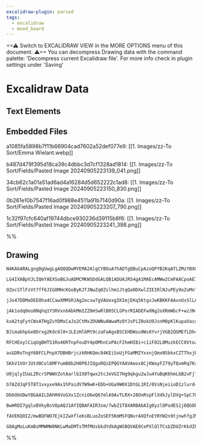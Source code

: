 ```yaml
---
excalidraw-plugin: parsed
tags:
  - excalidraw
  - mood_board
---
```

==⚠  Switch to EXCALIDRAW VIEW in the MORE OPTIONS menu of this document. ⚠== You can decompress Drawing data with the command palette: 'Decompress current Excalidraw file'. For more info check in plugin settings under 'Saving'


# Excalidraw Data
## Text Elements
## Embedded Files
a1085fa5898b7f11b66904cad7602a52def077e9: [[1. Images/zz-To Sort/Emma Wielant.webp]]

b487d479f395d18ca39c4dbbc3d7cf1328ad1814: [[1. Images/zz-To Sort/Fields/Pasted Image 20240905223139_041.png]]

34cb62c1a01a51ad6ad4a16284d5d652222c1ad8: [[1. Images/zz-To Sort/Fields/Pasted Image 20240905223150_830.png]]

0b261e10b7547f16ad0f988e4511a91b7140d90a: [[1. Images/zz-To Sort/Fields/Pasted Image 20240905223207_790.png]]

1c32f97cfc640af19744dbce930236d39115b8f6: [[1. Images/zz-To Sort/Fields/Pasted Image 20240905223241_398.png]]

%%
## Drawing
```compressed-json
N4KAkARALgngDgUwgLgAQQQDwMYEMA2AlgCYBOuA7hADTgQBuCpAzoQPYB2KqATLZMzYBXUtiRoIACyhQ4zZAHoFAc0JRJQgEYA6bGwC2CgF7N6hbEcK4OCtptbErHALRY8RMpWdx8Q1TdIEfARcZgRmBShcZQUebQA2bQB2GjoghH0EDihmbgBtcDBQMBLoeHF0Qn1opH5SxhZ2LjQeAGZ4usgG1k4AOU4xbh4ABgBGAA5hgFYAFniecc6IQg5i

LG4IXABpVJLIQmYAEXSoBGJuADMCMKWSDdGALQB1ADUAJR54gA1MAEcAMWw2CmPAACpoAEIAGX+AGFdqULoR8PgAMqwYIbSS4bAaQIIgRQUhsADWCCeJHU3FGS2YRNJCHRMExEkEHgJEGJfkkHHCuTQNMKkDYcBxahg1OGwyW1mULNQ0qFEEw3Cmo1a2ilwwAnElxuNRnNWsNFkqJWgjZrtTMkq0FvEklMksN4h0lXTiWTYWx8GxSBsidZmKLAtk

OZocSTlFzVt7ff6JIGOMHcKGoByKJTJNwZq0Zslhm1JtqQa0DXwlZIEIRlNJuPEy9oZuMnTNtTwpvFxg2ZrSEGdqUl4sNWqNXdrtUto8I4ABJYj81B5AC6Swu5Ey8+4HCEKKWMeIvOYi53e6VmmEqwAosFMtlFyulkI4MRcKdzgKkjNpqX4mOFksRAcCS267vggFsNgZIfqgVz4Dc7pRFAQiLhAiCrCsygckiwRbhIuCjCaUxXFM4zauMmhJBcoy

jJo47DDMeDEEOha4CCawXMMSRJAg2ocsw7gVAUexgIKImjEKq5KtgxJwKBKKFAAvnUxSlLAiAbFUNQct0TRDAxSy6X0AwVGWsztGObp7MsqzrPhUIcgcxzBO+lzXAgtwwRAPAzEIPBJDAxBfAAEqiUKHIc2D0PgWwvFMmCjNhyJohiFQQGydy0vSZIUsQVItFlnqMqlGwZec+7CLWR6LmJpQimKsCSoq1myvKzWlCqAouhqUyjp8kytoRvZmtwdr

jAk1odq0eo8Nqhq1YSRVxn6AbkMmIZZOmSwRlB05CLGPorRIADEFwXNg2oXRmWbcF+wzJN+d1Pd+UxLFWNZ1haY4JK6v1/b9fYDmgDazbmI6vUqe1zgu+RCpAFwwAAihQHCYIcFy/Po4z4CSmDKAA4qiFzBQgvwQJJa4bggeGoKe4FKge1XyfT1kXvtxA3hkm0PlJ1nPq+rmfh2LZ6lMYu5oBKwgWgdMQVBQOwe5WVvihGzoY4HBYWuyLU15mjNk

kxA2tqFytCWxATHgZvYDMxCaJo2CtMx2DUWNuAWwaMz8YJsPiZ0okU9JsnM0pKlKupaVacotRKkZzSoOqVn1EwPQcP0HCDJ+ZZ2g28y3LZnXoLgACyjlHCcCtwQh1l3BI4RCDMvRXgAqq+zDapIpv470UKYM4uAAFJJSiTLyulPqZYhRW5flvCFQyo9pWVHJclVfLUks9XYOKTUyprbVLIXhGdto3ZzGMZtcRLI1oI6cSFo64xJDR8zNvPXqHQm6

BJimabhpGe0Drxg2Kdc6l0+JLEzHlbMt9czaFaAgxBSCEHDWsu9Ws6YvrjVGB2QGMEfLDh4P5G0U4uTQwfHDCACNkao3RpjbGuMCZExJmTQO1l1y4E3DBWWDNLyHnXjLMC20+GczvDkfIvNSj8zfArUYSRhZOhbOLVoktgLMzltBNy8EPKIRVqhdWmFh66w2HmbAdEeDYFGLgMYbErHEHiO7GYBF5jjFtlMexIIiEWLseMb2BAhJwwWgHPYkjIAy

RFCHEoylCiqUgBHTS1Ro46RTnpFouDY4pOMhnCoPAcF2hmHI8i+c1iF02L0MuzkECC0VtozyGwEYAHl4izkwIjSQEJSBXi2KQAAVi8EkJJegQgosPFKzIl4T3KlPBkM8YFz2mWSRepVJkr0qjyARCdN6im3o1Lq7VICtQqPs5U1JJiJDPsOdU2or4zArNZc0qAhz338qRZ+/4bRJ0WgyZaX9oBrV/ptf+u0Dw/JAWdC6V1IE3VvoRTUWp4XwoWlI

asGDRoTngY6BFCLPnpX7DBHBrjczkRHKQmc84KEiSoUjFGaMMZYxxnjQmxNSbkxCZTThxjBFnmsozDZPDWYiNvNzCRT4XwyPxfI0iiixbmVUdLWmQilS+nljBKuOjrJ0j0WrLIGstZKhwpy9AwxNCfFGAgQilFZhUTHO7YYFxyLjAQDMNUVi5qUUNMMYg1zcB+PlMJPYQSJJsqDhErl+BQ4xPDuUBJ2lDKZPjh2JFcd06Z14FKAhBpjkrBKRsXAD

SKkV1VUrJUtd0Col6MFYumB8b2H0P8JIQgoRQiEPQGYAAVAeox8CjKWayFZ79yTQvmRq7KxVxnLPZBVbkTMBRbIag8wixzDncGOUfM5p94jnyuVfaaSwHl5g1A/V5L8fLPwHaCxM/yNphm2gAkFn8wVgMhUqKBs9nTak1K0MWdoJxtjaDi9Bn1UBliSNoCc4GIMQbwdSHyYxN2JtJc+clvt2HUtoXShhjLmEsrYYiKmNN+WlF5cedR55BVc3vCKp

U0jqlyIUaLZRcrSPWWVZotAarlbIX0Tqwx2tcJeVGI7Hg9qkgu2wJu4YuBqK6hmLbB2vFjT/uIGbGiUxNDjAuPEX1AS/aBNw2E4OYaI0lFiWUDSEhAjYCiPvGO1k44wdQcnRoWTU0LHIvEUiecS0F1zaCAtLlK7Fprl5Vo+NZyEC2M4TiTxm7KHiMwLpUIrxsFRK0ZwPaSp9snQswd0ChgDt7egZeU614kdnUqLeO89l7zlEcw+koJgbq3ZfL8Ki

b7AZdJqF5T8T1vxyxe9Ax1hPaidV7W9wK+EDb+UGa9W0X1DtGL1RI/0VsNjeiioD1zlurd+kkaDLQdTzDkYaPbkMyHIbQP6xEaHaX0IZUw5lrDg3sPw9wxVPK+EztQLEuJ0a0CtCFNEgV7NRHCsu6EiANHZGSpFko2VSqpbMdKKxwL2jjNFCjeZ9AlnrO1eSc5+Oi3TR2fjSmiooxJo6m/LJ4pdki5fH81UhWRIhDqtKKWiAxrcCaEkOMWcMx8ZQ

DbbObUDwYBGAAILDAhM4VoGXx1ZcniO6eQ67mlA9AvTLRX+28OnRspFlXdkJylDVg+SpC7OCdCabQYsOyzDVEaNXkAHmW/8mBicFkzZEPGGWc9D6TpmsD7Z0oO0oz3uAZembqZAVQry11T48Dc7tGT7ndbH1MEJwWHEb8HYZOFimDJ/bqBnVcSSCWMWiHyFUZexygj72iOfY2T9szplAfCJB0Kyj4PRUC2hy9UsBev3E+R4jsNGjUdhCUuAXmmw4

BwHRDI7gqloBVkyBsV8pAQJ1AYIQBAFAIR3sm/7wbZ1T8XARBAbAIg0yzlOPodES1j8QGOkHs1F+r+kBv3fg/E32ZTZ/rNu/tfptLfhkP8MlIVuPNlqUB/l/hkA/jMkOo5pfsAdkKAffqOpAcVoUCgZ/iAXfm8Gsl9mrrgXAfoA0tslVsbu1KQfgWAZwFAP8JwsiA8hDDAagVAOgf8AwaiIQEYKZEnLQWgXfm2lgFABLkQMoPHBAMEBcHNuwXgcI

fAVEKQOIZ/mwBQFWO7EjkIZwXfleKsBLuoZoSEF5KmMSFQNvrAXQfoEYRYW2n9tjnwhfgJMSCiAzmgAXgnvniMA2F+o9Nvq4T6PgAAJpDDwbaCfB2i2iuhTAMQtjb5GBsAGBL6xwECs4rraAEqOjo66HoGEHsxfacjOHb7RgkC8H8H6SlGkDlGnBySeHVEkDFxsBrAGHc7BBFq1I4FlHEADamYQg+heSkDKARgAAUuSe2vAci1AUxkx90UwAAlBy

G8AgMoLuKmBsMMWMW0NKLwMaDMTsTMfMUsbkdYdkAgWSBQVAE0CePXlQlTCsbZDUZrKkdZFkO0czqQKzksNgEQPUagCzmzpABwBytwICZvEIFAEBBUICbkXYD0ggFZswKiCCXAM0a0SCZoB0VotXAclZoQIwG2skd2mgKZvEqyOkPiZwByFfnSAYA4VjoRpACjp0bicyaEOIfiYScSZEmAIpOAEDlQjrIuMAPyYpEAA=
```
%%